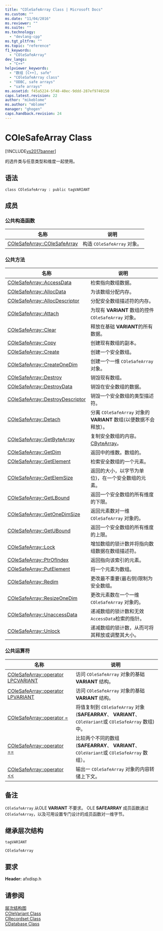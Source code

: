 ```yaml
---
title: "COleSafeArray Class | Microsoft Docs"
ms.custom: ""
ms.date: "11/04/2016"
ms.reviewer: ""
ms.suite: ""
ms.technology: 
  - "devlang-cpp"
ms.tgt_pltfrm: ""
ms.topic: "reference"
f1_keywords: 
  - "COleSafeArray"
dev_langs: 
  - "C++"
helpviewer_keywords: 
  - "数组 [C++], safe"
  - "COleSafeArray class"
  - "ODBC, safe arrays"
  - "safe arrays"
ms.assetid: f45a5224-5f48-40ec-9ddd-287ef9740150
caps.latest.revision: 22
author: "mikeblome"
ms.author: "mblome"
manager: "ghogen"
caps.handback.revision: 24
---
```

# COleSafeArray Class
[!INCLUDE[vs2017banner](../../assembler/inline/includes/vs2017banner.md)]

的选件类与任意类型和维度一起使用。  
  
## 语法  
  
```  
class COleSafeArray : public tagVARIANT  
```  
  
## 成员  
  
### 公共构造函数  
  
|名称|说明|  
|--------|--------|  
|[COleSafeArray::COleSafeArray](../Topic/COleSafeArray::COleSafeArray.md)|构造 `COleSafeArray` 对象。|  
  
### 公共方法  
  
|名称|说明|  
|--------|--------|  
|[COleSafeArray::AccessData](../Topic/COleSafeArray::AccessData.md)|检索指向数组数据。|  
|[COleSafeArray::AllocData](../Topic/COleSafeArray::AllocData.md)|为该数组分配内存。|  
|[COleSafeArray::AllocDescriptor](../Topic/COleSafeArray::AllocDescriptor.md)|分配安全数组描述符的内存。|  
|[COleSafeArray::Attach](../Topic/COleSafeArray::Attach.md)|为现有 **VARIANT** 数组的控件 `COleSafeArray` 对象。|  
|[COleSafeArray::Clear](../Topic/COleSafeArray::Clear.md)|释放在基础 **VARIANT**的所有数据。|  
|[COleSafeArray::Copy](../Topic/COleSafeArray::Copy.md)|创建现有数组的副本。|  
|[COleSafeArray::Create](../Topic/COleSafeArray::Create.md)|创建一个安全数组。|  
|[COleSafeArray::CreateOneDim](../Topic/COleSafeArray::CreateOneDim.md)|创建一个一维 `COleSafeArray` 对象。|  
|[COleSafeArray::Destroy](../Topic/COleSafeArray::Destroy.md)|销毁现有数组。|  
|[COleSafeArray::DestroyData](../Topic/COleSafeArray::DestroyData.md)|销毁在安全数组的数据。|  
|[COleSafeArray::DestroyDescriptor](../Topic/COleSafeArray::DestroyDescriptor.md)|销毁一个安全数组的类型描述符。|  
|[COleSafeArray::Detach](../Topic/COleSafeArray::Detach.md)|分离 `COleSafeArray` 对象的 **VARIANT** 数组\(以便数据不会释放）。|  
|[COleSafeArray::GetByteArray](../Topic/COleSafeArray::GetByteArray.md)|复制安全数组的内容。[CByteArray](../../mfc/reference/cbytearray-class.md)。|  
|[COleSafeArray::GetDim](../Topic/COleSafeArray::GetDim.md)|返回中的维数。数组的。|  
|[COleSafeArray::GetElement](../Topic/COleSafeArray::GetElement.md)|检索安全数组的一个元素。|  
|[COleSafeArray::GetElemSize](../Topic/COleSafeArray::GetElemSize.md)|返回的大小，以字节为单位\)，在一个安全数组的元素。|  
|[COleSafeArray::GetLBound](../Topic/COleSafeArray::GetLBound.md)|返回一个安全数组的所有维度的下限。|  
|[COleSafeArray::GetOneDimSize](../Topic/COleSafeArray::GetOneDimSize.md)|返回元素数对一维 `COleSafeArray` 对象的。|  
|[COleSafeArray::GetUBound](../Topic/COleSafeArray::GetUBound.md)|返回一个安全数组的所有维度的上限。|  
|[COleSafeArray::Lock](../Topic/COleSafeArray::Lock.md)|增加数组的锁计数并将指向数组数据在数组描述符。|  
|[COleSafeArray::PtrOfIndex](../Topic/COleSafeArray::PtrOfIndex.md)|返回指向该索引的元素。|  
|[COleSafeArray::PutElement](../Topic/COleSafeArray::PutElement.md)|将一个元素为数组。|  
|[COleSafeArray::Redim](../Topic/COleSafeArray::Redim.md)|更改最不重要\(最右侧\)限制为安全数组。|  
|[COleSafeArray::ResizeOneDim](../Topic/COleSafeArray::ResizeOneDim.md)|更改元素数在一个一维 `COleSafeArray` 对象的。|  
|[COleSafeArray::UnaccessData](../Topic/COleSafeArray::UnaccessData.md)|递减数组的锁计数和无效 `AccessData`检索的指针。|  
|[COleSafeArray::Unlock](../Topic/COleSafeArray::Unlock.md)|递减数组的锁计数，从而可将其释放或调整其大小。|  
  
### 公共运算符  
  
|名称|说明|  
|--------|--------|  
|[COleSafeArray::operator LPCVARIANT](../Topic/COleSafeArray::operator%20LPCVARIANT.md)|访问 `COleSafeArray` 对象的基础 **VARIANT** 结构。|  
|[COleSafeArray::operator LPVARIANT](../Topic/COleSafeArray::operator%20LPVARIANT.md)|访问 `COleSafeArray` 对象的基础 **VARIANT** 结构。|  
|[COleSafeArray::operator \=](../Topic/COleSafeArray::operator%20=.md)|将值复制到 `COleSafeArray` 对象\(**SAFEARRAY**、 **VARIANT**、 `COleVariant`或 `COleSafeArray` 数组\)中。|  
|[COleSafeArray::operator \=\=](../Topic/COleSafeArray::operator%20==.md)|比较两个不同的数组\(**SAFEARRAY**、 **VARIANT**、 `COleVariant`或 `COleSafeArray` 数组）。|  
|[COleSafeArray::operator \<\<](../Topic/COleSafeArray::operator%20%3C%3C.md)|输出一 `COleSafeArray` 对象的内容转储上下文。|  
  
## 备注  
 `COleSafeArray` 从OLE **VARIANT** 不要求。  OLE **SAFEARRAY** 成员函数通过 `COleSafeArray`，以及可用设置专门设计的成员函数对一维字节。  
  
## 继承层次结构  
 `tagVARIANT`  
  
 `COleSafeArray`  
  
## 要求  
 **Header:** afxdisp.h  
  
## 请参阅  
 [层次结构图](../../mfc/hierarchy-chart.md)   
 [COleVariant Class](../../mfc/reference/colevariant-class.md)   
 [CRecordset Class](../../mfc/reference/crecordset-class.md)   
 [CDatabase Class](../../mfc/reference/cdatabase-class.md)